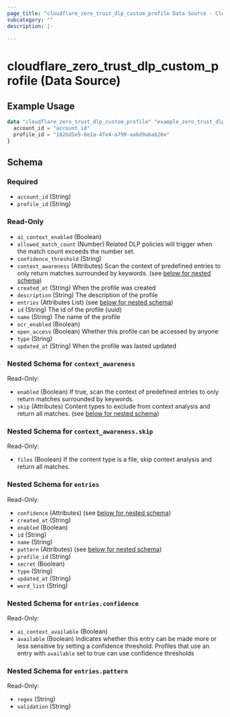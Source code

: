 ```yaml
---
page_title: "cloudflare_zero_trust_dlp_custom_profile Data Source - Cloudflare"
subcategory: ""
description: |-
  
---
```


# cloudflare_zero_trust_dlp_custom_profile (Data Source)



## Example Usage

```terraform
data "cloudflare_zero_trust_dlp_custom_profile" "example_zero_trust_dlp_custom_profile" {
  account_id = "account_id"
  profile_id = "182bd5e5-6e1a-4fe4-a799-aa6d9a6ab26e"
}
```

<!-- schema generated by tfplugindocs -->
## Schema

### Required

- `account_id` (String)
- `profile_id` (String)

### Read-Only

- `ai_context_enabled` (Boolean)
- `allowed_match_count` (Number) Related DLP policies will trigger when the match count exceeds the number set.
- `confidence_threshold` (String)
- `context_awareness` (Attributes) Scan the context of predefined entries to only return matches surrounded by keywords. (see [below for nested schema](#nestedatt--context_awareness))
- `created_at` (String) When the profile was created
- `description` (String) The description of the profile
- `entries` (Attributes List) (see [below for nested schema](#nestedatt--entries))
- `id` (String) The id of the profile (uuid)
- `name` (String) The name of the profile
- `ocr_enabled` (Boolean)
- `open_access` (Boolean) Whether this profile can be accessed by anyone
- `type` (String)
- `updated_at` (String) When the profile was lasted updated

<a id="nestedatt--context_awareness"></a>
### Nested Schema for `context_awareness`

Read-Only:

- `enabled` (Boolean) If true, scan the context of predefined entries to only return matches surrounded by keywords.
- `skip` (Attributes) Content types to exclude from context analysis and return all matches. (see [below for nested schema](#nestedatt--context_awareness--skip))

<a id="nestedatt--context_awareness--skip"></a>
### Nested Schema for `context_awareness.skip`

Read-Only:

- `files` (Boolean) If the content type is a file, skip context analysis and return all matches.



<a id="nestedatt--entries"></a>
### Nested Schema for `entries`

Read-Only:

- `confidence` (Attributes) (see [below for nested schema](#nestedatt--entries--confidence))
- `created_at` (String)
- `enabled` (Boolean)
- `id` (String)
- `name` (String)
- `pattern` (Attributes) (see [below for nested schema](#nestedatt--entries--pattern))
- `profile_id` (String)
- `secret` (Boolean)
- `type` (String)
- `updated_at` (String)
- `word_list` (String)

<a id="nestedatt--entries--confidence"></a>
### Nested Schema for `entries.confidence`

Read-Only:

- `ai_context_available` (Boolean)
- `available` (Boolean) Indicates whether this entry can be made more or less sensitive by setting a confidence threshold.
Profiles that use an entry with `available` set to true can use confidence thresholds


<a id="nestedatt--entries--pattern"></a>
### Nested Schema for `entries.pattern`

Read-Only:

- `regex` (String)
- `validation` (String)


